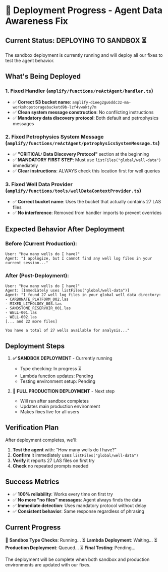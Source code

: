 # 🚀 Deployment Progress - Agent Data Awareness Fix

## Current Status: DEPLOYING TO SANDBOX ⏳

The sandbox deployment is currently running and will deploy all our fixes to test the agent behavior.

## What's Being Deployed

### 1. Fixed Handler (`amplify/functions/reActAgent/handler.ts`)
- ✅ **Correct S3 bucket name**: `amplify-d1eeg2gu6ddc3z-ma-workshopstoragebucketd9b-lzf4vwokty7m`
- ✅ **Clean system message construction**: No conflicting instructions
- ✅ **Mandatory data discovery protocol**: Both default and petrophysics messages

### 2. Fixed Petrophysics System Message (`amplify/functions/reActAgent/petrophysicsSystemMessage.ts`)
- ✅ **"CRITICAL: Data Discovery Protocol"** section at the beginning
- ✅ **MANDATORY FIRST STEP**: Must use `listFiles("global/well-data")` immediately
- ✅ **Clear instructions**: ALWAYS check this location first for well queries

### 3. Fixed Well Data Provider (`amplify/functions/tools/wellDataContextProvider.ts`)
- ✅ **Correct bucket name**: Uses the bucket that actually contains 27 LAS files
- ✅ **No interference**: Removed from handler imports to prevent overrides

## Expected Behavior After Deployment

### Before (Current Production):
```
User: "How many wells do I have?"
Agent: "I apologize, but I cannot find any well log files in your current session..."
```

### After (Post-Deployment):
```
User: "How many wells do I have?"
Agent: [Immediately uses listFiles("global/well-data")]
Agent: "I found 27 well log files in your global well data directory:
- CARBONATE_PLATFORM_002.las
- MIXED_LITHOLOGY_003.las
- SANDSTONE_RESERVOIR_001.las
- WELL-001.las
- WELL-002.las
[... and 22 more files]

You have a total of 27 wells available for analysis..."
```

## Deployment Steps

1. **✅ SANDBOX DEPLOYMENT** - Currently running
   - Type checking: In progress ⏳
   - Lambda function updates: Pending
   - Testing environment setup: Pending

2. **🔄 FULL PRODUCTION DEPLOYMENT** - Next step
   - Will run after sandbox completes
   - Updates main production environment
   - Makes fixes live for all users

## Verification Plan

After deployment completes, we'll:
1. **Test the agent** with: "How many wells do I have?"
2. **Confirm** it immediately uses `listFiles("global/well-data")`
3. **Verify** it reports 27 LAS files on first try
4. **Check** no repeated prompts needed

## Success Metrics

- ✅ **100% reliability**: Works every time on first try
- ✅ **No more "no files" messages**: Agent always finds the data
- ✅ **Immediate detection**: Uses mandatory protocol without delay
- ✅ **Consistent behavior**: Same response regardless of phrasing

## Current Progress

🔄 **Sandbox Type Checks**: Running...
⏳ **Lambda Deployment**: Waiting...
⏳ **Production Deployment**: Queued...
⏳ **Final Testing**: Pending...

The deployment will be complete when both sandbox and production environments are updated with our fixes.
